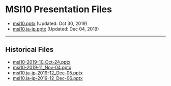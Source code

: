 <!--
This is a machine generated file, and should not be edited, as it will be overwritten with future updates.
-->

# MSI10 Presentation Files

- [msi10.pptx](https://globaleventcdn.blob.core.windows.net/assets/msi/msi10/msi10.pptx) (Updated: Oct 30, 2019)
- [msi10.ja-jp.pptx](https://globaleventcdn.blob.core.windows.net/assets/msi/msi10/msi10.ja-jp.pptx) (Updated: Dec 04, 2019)
---
## Historical Files
- [msi10-2019-10_Oct-24.pptx](https://globaleventcdn.blob.core.windows.net/assets/msi/msi10/msi10-2019-10_Oct-24.pptx)
- [msi10-2019-11_Nov-04.pptx](https://globaleventcdn.blob.core.windows.net/assets/msi/msi10/msi10-2019-11_Nov-04.pptx)
- [msi10.ja-jp-2019-12_Dec-05.pptx](https://globaleventcdn.blob.core.windows.net/assets/msi/msi10/msi10.ja-jp-2019-12_Dec-05.pptx)
- [msi10.ja-jp-2019-12_Dec-06.pptx](https://globaleventcdn.blob.core.windows.net/assets/msi/msi10/msi10.ja-jp-2019-12_Dec-06.pptx)



